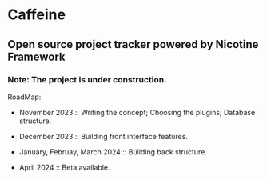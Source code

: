 # Caffeine

## Open source project tracker powered by Nicotine Framework

### Note: The project is under construction. 

RoadMap:

- November 2023 :: Writing the concept; Choosing the plugins; Database structure.

- December 2023 :: Building front interface features.

- January, Februay, March 2024 :: Building back structure.

- April 2024 :: Beta available. 

